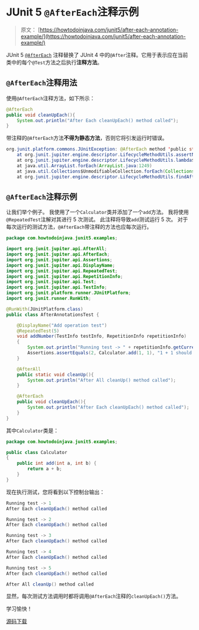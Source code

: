 # JUnit 5 `@AfterEach`注释示例

> 原文： [https://howtodoinjava.com/junit5/after-each-annotation-example/](https://howtodoinjava.com/junit5/after-each-annotation-example/)

JUnit 5 [`@AfterEach`](http://junit.org/junit5/docs/current/api/org/junit/jupiter/api/AfterEach.html) 注释替换了 JUnit 4 中的`@After`注释。它用于表示应在当前类中的每个`@Test`方法之后执行**注释方法**。

## `@AfterEach`注释用法

使用`@AfterEach`注释方法，如下所示：

```java
@AfterEach
public void cleanUpEach(){
	System.out.println("After Each cleanUpEach() method called");
}

```

带注释的`@AfterEach`方法**不得为静态方法**，否则它将引发运行时错误。

```java
org.junit.platform.commons.JUnitException: @AfterEach method 'public static void com.howtodoinjava.junit5.examples.JUnit5AnnotationsExample.cleanUpEach()' must not be static.
	at org.junit.jupiter.engine.descriptor.LifecycleMethodUtils.assertNonStatic(LifecycleMethodUtils.java:73)
	at org.junit.jupiter.engine.descriptor.LifecycleMethodUtils.lambda$findAfterEachMethods$3(LifecycleMethodUtils.java:60)
	at java.util.ArrayList.forEach(ArrayList.java:1249)
	at java.util.Collections$UnmodifiableCollection.forEach(Collections.java:1080)
	at org.junit.jupiter.engine.descriptor.LifecycleMethodUtils.findAfterEachMethods(LifecycleMethodUtils.java:60)

```

## `@AfterEach`注释示例

让我们举个例子。 我使用了一个`Calculator`类并添加了一个`add`方法。 我将使用`@RepeatedTest`注解对其进行 5 次测试。 此注释将导致`add`测试运行 5 次。 对于每次运行的测试方法，`@AfterEach`带注释的方法也应每次运行。

```java
package com.howtodoinjava.junit5.examples;

import org.junit.jupiter.api.AfterAll;
import org.junit.jupiter.api.AfterEach;
import org.junit.jupiter.api.Assertions;
import org.junit.jupiter.api.DisplayName;
import org.junit.jupiter.api.RepeatedTest;
import org.junit.jupiter.api.RepetitionInfo;
import org.junit.jupiter.api.Test;
import org.junit.jupiter.api.TestInfo;
import org.junit.platform.runner.JUnitPlatform;
import org.junit.runner.RunWith;

@RunWith(JUnitPlatform.class)
public class AfterAnnotationsTest {

	@DisplayName("Add operation test")
	@RepeatedTest(5)
	void addNumber(TestInfo testInfo, RepetitionInfo repetitionInfo) 
	{
		System.out.println("Running test -> " + repetitionInfo.getCurrentRepetition());
		Assertions.assertEquals(2, Calculator.add(1, 1), "1 + 1 should equal 2");
	}

	@AfterAll
	public static void cleanUp(){
		System.out.println("After All cleanUp() method called");
	}

	@AfterEach
	public void cleanUpEach(){
		System.out.println("After Each cleanUpEach() method called");
	}
}

```

其中`Calculator`类是：

```java
package com.howtodoinjava.junit5.examples;

public class Calculator 
{
	public int add(int a, int b) {
		return a + b;
	}
}

```

现在执行测试，您将看到以下控制台输出：

```java
Running test -> 1
After Each cleanUpEach() method called

Running test -> 2
After Each cleanUpEach() method called

Running test -> 3
After Each cleanUpEach() method called

Running test -> 4
After Each cleanUpEach() method called

Running test -> 5
After Each cleanUpEach() method called

After All cleanUp() method called

```

显然，每次测试方法调用时都将调用`@AfterEach`注释的`cleanUpEach()`方法。

学习愉快！

[源码下载](https://github.com/lokeshgupta1981/Junit5Examples/tree/master/JUnit5Examples)